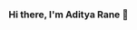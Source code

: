 ### Hi there, I'm Aditya Rane 👋

<!--
**xdityxRxne/xdityxRxne** is a ✨ _special_ ✨ repository because its `README.md` (this file) appears on your GitHub profile.

Here are some ideas to get you started:

- 🔭 I’m currently working on an Autonomous Medical Robot.
- 🌱 I’m currently learning Computer Vision and Deep Learning.
- 👯 I’m looking to collaborate on Computer Vision application in Robotics.
- 🤔 I’m looking for help with finding internship opprtunities.
- 📫 How to reach me: Message me on [Linkedin](https://www.linkedin.com/in/aditya-rane-802098140/)

-->
